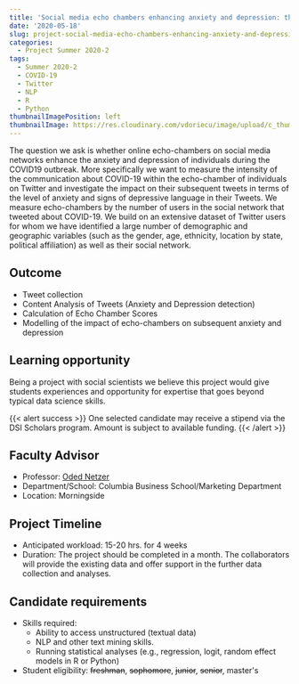 ```yaml
---
title: 'Social media echo chambers enhancing anxiety and depression: the effects of COVID-19'
date: '2020-05-18'
slug: project-social-media-echo-chambers-enhancing-anxiety-and-depression-the-effects-of-covid19
categories:
  - Project Summer 2020-2
tags:
  - Summer 2020-2
  - COVID-19
  - Twitter
  - NLP
  - R
  - Python
thumbnailImagePosition: left
thumbnailImage: https://res.cloudinary.com/vdoriecu/image/upload/c_thumb,w_200,g_face/v1589930587/social_media_ys4l9d.png
---
```

The question we ask is whether online echo-chambers on social media networks enhance the anxiety and depression of individuals during the COVID19 outbreak. More specifically we want to measure the intensity of the communication about COVID-19 within the echo-chamber of individuals on Twitter and investigate the impact on their subsequent tweets in terms of the level of anxiety and signs of depressive language in their Tweets.  We measure echo-chambers by the number of users in the social network that tweeted about COVID-19. We build on an extensive dataset of Twitter users for whom we have identified a large number of demographic and geographic variables (such as the gender, age, ethnicity, location by state, political affiliation) as well as their social network.

<!--more-->

## Outcome

-	Tweet collection
-	Content Analysis of Tweets (Anxiety and Depression detection)
-	Calculation of Echo Chamber Scores
-	Modelling of the impact of echo-chambers on subsequent anxiety and depression

## Learning opportunity

Being a project with social scientists we believe this project would give students experiences and opportunity for expertise that goes beyond typical data science skills.

{{< alert success >}}
One selected candidate may receive a stipend via the DSI Scholars program. Amount is subject to available funding.
{{< /alert >}}

## Faculty Advisor
+ Professor: [Oded Netzer](http://www.columbia.edu/~on2110/?_ga=2.108851650.1130954761.1588573966-1691121950.1586941992)
+ Department/School: Columbia Business School/Marketing Department
+ Location: Morningside

## Project Timeline
+ Anticipated workload: 15-20 hrs. for 4 weeks
+ Duration: The project should be completed in a month. The collaborators will provide the existing data and offer support in the further data collection and analyses.

## Candidate requirements
+ Skills required: 
  -	Ability to access unstructured (textual data)
  -	NLP and other text mining skills. 
  -	Running statistical analyses (e.g., regression, logit, random effect models in R or Python)
+ Student eligibility: ~~freshman~~, ~~sophomore~~, ~~junior~~, ~~senior~~, master's

